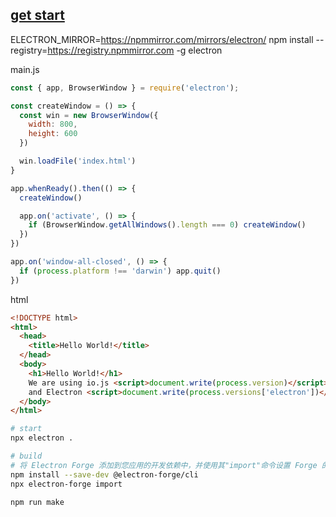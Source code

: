 

## [get start](https://www.electronjs.org/zh/docs/latest/tutorial/quick-start/)

ELECTRON_MIRROR=https://npmmirror.com/mirrors/electron/ npm install --registry=https://registry.npmmirror.com -g electron

main.js
```js
const { app, BrowserWindow } = require('electron');

const createWindow = () => {
  const win = new BrowserWindow({
    width: 800,
    height: 600
  })

  win.loadFile('index.html')
}

app.whenReady().then(() => {
  createWindow()

  app.on('activate', () => {
    if (BrowserWindow.getAllWindows().length === 0) createWindow()
  })
})

app.on('window-all-closed', () => {
  if (process.platform !== 'darwin') app.quit()
})

```

html
```html
<!DOCTYPE html>
<html>
  <head>
    <title>Hello World!</title>
  </head>
  <body>
    <h1>Hello World!</h1>
    We are using io.js <script>document.write(process.version)</script>
    and Electron <script>document.write(process.versions['electron'])</script>.
  </body>
</html>
```

```sh
# start 
npx electron .

# build
# 将 Electron Forge 添加到您应用的开发依赖中，并使用其"import"命令设置 Forge 的脚手架：
npm install --save-dev @electron-forge/cli
npx electron-forge import

npm run make

```